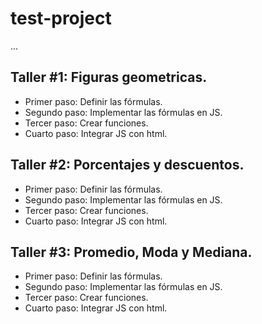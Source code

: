 # test-project

...

## Taller #1: Figuras geometricas.

-   Primer paso: Definir las fórmulas.
-   Segundo paso: Implementar las fórmulas en JS.
-   Tercer paso: Crear funciones.
-   Cuarto paso: Integrar JS con html.

## Taller #2: Porcentajes y descuentos.

- Primer paso: Definir las fórmulas.
- Segundo paso: Implementar las fórmulas en JS.
- Tercer paso: Crear funciones.
- Cuarto paso: Integrar JS con html.


## Taller #3: Promedio, Moda y Mediana.

- Primer paso: Definir las fórmulas.
- Segundo paso: Implementar las fórmulas en JS.
- Tercer paso: Crear funciones.
- Cuarto paso: Integrar JS con html.